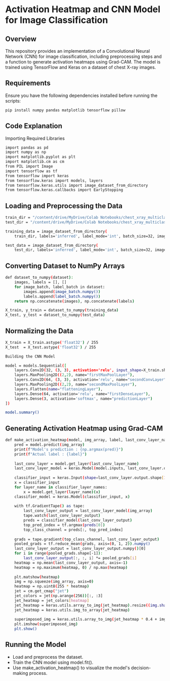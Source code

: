 # Activation Heatmap and CNN Model for Image Classification

## Overview

This repository provides an implementation of a Convolutional Neural Network (CNN) for image classification, including preprocessing steps and a function to generate activation heatmaps using Grad-CAM. The model is trained using TensorFlow and Keras on a dataset of chest X-ray images.

## Requirements

Ensure you have the following dependencies installed before running the scripts:
```bash
pip install numpy pandas matplotlib tensorflow pillow
```

## Code Explanation

Importing Required Libraries

```bash
import pandas as pd
import numpy as np
import matplotlib.pyplot as plt
import matplotlib.cm as cm
from PIL import Image
import tensorflow as tf
from tensorflow import keras
from tensorflow.keras import models, layers
from tensorflow.keras.utils import image_dataset_from_directory
from tensorflow.keras.callbacks import EarlyStopping
```
## Loading and Preprocessing the Data
```bash
train_dir = "/content/drive/MyDrive/Colab Notebooks/chest_xray_multiclass/train"
test_dir = "/content/drive/MyDrive/Colab Notebooks/chest_xray_multiclass/test"

training_data = image_dataset_from_directory(
    train_dir, labels='inferred', label_mode='int', batch_size=32, image_size=(224,224))

test_data = image_dataset_from_directory(
    test_dir, labels='inferred', label_mode='int', batch_size=32, image_size=(224,224))
```
## Converting Dataset to NumPy Arrays
```bash
def dataset_to_numpy(dataset):
    images, labels = [], []
    for image_batch, label_batch in dataset:
        images.append(image_batch.numpy())
        labels.append(label_batch.numpy())
    return np.concatenate(images), np.concatenate(labels)

X_train, y_train = dataset_to_numpy(training_data)
X_test, y_test = dataset_to_numpy(test_data)
```
## Normalizing the Data
```bash
X_train = X_train.astype('float32') / 255
X_test  = X_test.astype('float32') / 255

Building the CNN Model

model = models.Sequential([
    layers.Conv2D(32, (3, 3), activation='relu', input_shape=X_train.shape[1:], name="firstConvLayer"),
    layers.MaxPooling2D((2,2), name="firstMaxPoolLayer"),
    layers.Conv2D(64, (3, 3), activation='relu', name="secondConvLayer"),
    layers.MaxPooling2D((2,2), name="secondMaxPoolLayer"),
    layers.Flatten(name="flatteningLayer"),
    layers.Dense(64, activation='relu', name="firstDenseLayer"),
    layers.Dense(3, activation='softmax', name="predictionLayer")
])

model.summary()
```
## Generating Activation Heatmap using Grad-CAM
```bash
def make_activation_heatmap(model, img_array, label, last_conv_layer_name, classifier_layer_names):
    pred = model.predict(img_array)
    print(f"Model's prediction : {np.argmax(pred)}")
    print(f"Actual label : {label}")
    
    last_conv_layer = model.get_layer(last_conv_layer_name)
    last_conv_layer_model = keras.Model(model.inputs, last_conv_layer.output)
    
    classifier_input = keras.Input(shape=last_conv_layer.output.shape[1:])
    x = classifier_input
    for layer_name in classifier_layer_names:
        x = model.get_layer(layer_name)(x)
    classifier_model = keras.Model(classifier_input, x)
    
    with tf.GradientTape() as tape:
        last_conv_layer_output = last_conv_layer_model(img_array)
        tape.watch(last_conv_layer_output)
        preds = classifier_model(last_conv_layer_output)
        top_pred_index = tf.argmax(preds[0])
        top_class_channel = preds[:, top_pred_index]
    
    grads = tape.gradient(top_class_channel, last_conv_layer_output)
    pooled_grads = tf.reduce_mean(grads, axis=(0, 1, 2)).numpy()
    last_conv_layer_output = last_conv_layer_output.numpy()[0]
    for i in range(pooled_grads.shape[-1]):
        last_conv_layer_output[:, :, i] *= pooled_grads[i]
    heatmap = np.mean(last_conv_layer_output, axis=-1)
    heatmap = np.maximum(heatmap, 0) / np.max(heatmap)
    
    plt.matshow(heatmap)
    img = np.squeeze(img_array, axis=0)
    heatmap = np.uint8(255 * heatmap)
    jet = cm.get_cmap("jet")
    jet_colors = jet(np.arange(256))[:, :3]
    jet_heatmap = jet_colors[heatmap]
    jet_heatmap = keras.utils.array_to_img(jet_heatmap).resize((img.shape[1], img.shape[0]))
    jet_heatmap = keras.utils.img_to_array(jet_heatmap)
    
    superimposed_img = keras.utils.array_to_img(jet_heatmap * 0.4 + img)
    plt.imshow(superimposed_img)
    plt.show()
```

## Running the Model
- Load and preprocess the dataset.
- Train the CNN model using model.fit().
- Use make_activation_heatmap() to visualize the model's decision-making process.
